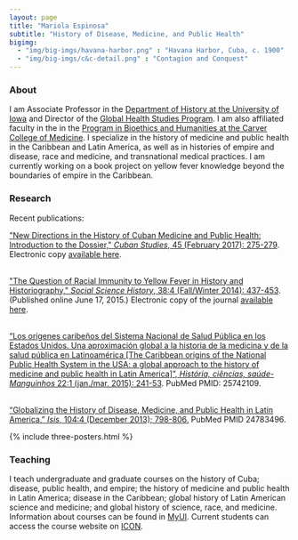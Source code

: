 ```yaml
---
layout: page
title: "Mariola Espinosa"
subtitle: "History of Disease, Medicine, and Public Health"
bigimg:
  - "img/big-imgs/havana-harbor.png" : "Havana Harbor, Cuba, c. 1900"
  - "img/big-imgs/c&c-detail.png" : "Contagion and Conquest"
---
```



### About

I am Associate Professor in the [Department of History at the University of Iowa](http://clas.uiowa.edu/history/) and Director of the [Global Health Studies Program](https://clas.uiowa.edu/global-health-studies/). I am also affiliated faculty in the in the [Program in Bioethics and Humanities at the Carver College of Medicine](https://medicine.uiowa.edu/bioethics/mission-statement). I specialize in the history of medicine and public health in the Caribbean and Latin America, as well as in histories of empire and disease, race and medicine, and transnational medical practices. I am currently working on a book project on yellow fever knowledge beyond the boundaries of empire in the Caribbean.<a id="research"></a>


### Research
Recent publications:<br />

["New Directions in the History of Cuban Medicine and Public Health: Introduction to the Dossier," _Cuban Studies_, 45 (February 2017): 275-279](papers/EspinosaCS2017). Electronic copy [available here](https://doi.org/10.1353/cub.2017.0015).<br /><br />

["The Question of Racial Immunity to Yellow Fever in History and Historiography," _Social Science History_, 38:4 (Fall/Winter 2014): 437-453](papers/EspinosaSSH2014).  (Published online June 17, 2015.) Electronic copy of the journal [available here](http://dx.doi.org/10.1017/ssh.2015.20).<br /><br />
                
[“Los orígenes caribeños del Sistema Nacional de Salud Pública en los Estados Unidos. Una aproximación global a la historia de la medicina y de la salud pública en Latinoamérica [The Caribbean origins of the National Public Health System in the USA: a global approach to the history of medicine and public health in Latin America]”, _História, ciências, saúde-Manguinhos_ 22:1 (jan./mar. 2015): 241-53](papers/EspinosaManguinhos2015). PubMed PMID: 25742109.<br /><br />

[“Globalizing the History of Disease, Medicine, and Public Health in Latin America,” _Isis_, 104:4 (December 2013); 798-806.](http://www.jstor.org/stable/10.1086/674946) PubMed PMID 24783496.

{% include three-posters.html %}

<a id="teaching"></a>

### Teaching

I teach undergraduate and graduate courses on the history of Cuba; disease, public health, and empire; the history of medicine and public health in Latin America; disease in the Caribbean; global history of Latin American science and medicine; and global history of science, race, and medicine. Information about courses can be found in [MyUI](https://myui.uiowa.edu/my-ui/courses/dashboard.page).  Current students can access the course website on [ICON](http://icon.uiowa.edu/).




